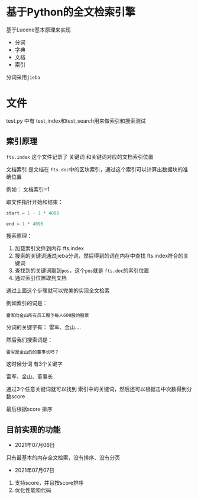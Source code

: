 # 基于Python的全文检索引擎

基于Lucene基本原理来实现

+ 分词
+ 字典
+ 文档
+ 索引
    
分词采用`jieba`

# 文件

test.py 中有 test_index和test_search用来做索引和搜索测试

## 索引原理

`fts.index` 这个文件记录了 关键词 和关键词对应的文档索引位置

文档索引 是文档在 `fts.doc`中的区块索引，通过这个索引可以计算出数据块的准确位置

例如： 文档索引=1

取文件指针开始和结束：

```python
start = 1 - 1 * 4098

end = 1 * 4098
```

搜索原理：

1. 加载索引文件到内存 fts.index
2. 搜索的关键词通过jieba分词，然后得到的词在内存中查找 fts.index符合的关键词
3. 查找到的关键词取到`pos`，这个`pos`就是 `fts.doc`的索引位置
4. 通过索引位置取到文档

通过上面这个步骤就可以完美的实现全文检索

例如索引的词是：

```
雷军向金山所有员工赠予每人600股的股票
```

分词的关键字有： 雷军、金山....

然后我们搜索词是：

```
雷军是金山的的董事长吗？
```

这时候分词 有3个关键字

雷军、金山、董事长

通过3个任意关键词就可以找到 索引中的关键词，然后还可以根据击中次数得到分数score

最后根据score 排序

## 目前实现的功能

+ 2021年07月06日

只有最基本的内存全文检索，没有排序、没有分页

+ 2021年07月07日

1. 支持score，并且按score排序
2. 优化性能和代码
